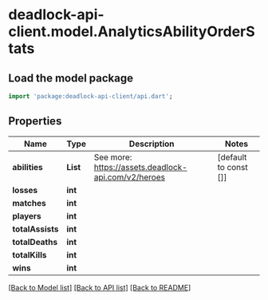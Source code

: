 # deadlock-api-client.model.AnalyticsAbilityOrderStats

## Load the model package
```dart
import 'package:deadlock-api-client/api.dart';
```

## Properties
Name | Type | Description | Notes
------------ | ------------- | ------------- | -------------
**abilities** | **List<int>** | See more: <https://assets.deadlock-api.com/v2/heroes> | [default to const []]
**losses** | **int** |  | 
**matches** | **int** |  | 
**players** | **int** |  | 
**totalAssists** | **int** |  | 
**totalDeaths** | **int** |  | 
**totalKills** | **int** |  | 
**wins** | **int** |  | 

[[Back to Model list]](../README.md#documentation-for-models) [[Back to API list]](../README.md#documentation-for-api-endpoints) [[Back to README]](../README.md)


